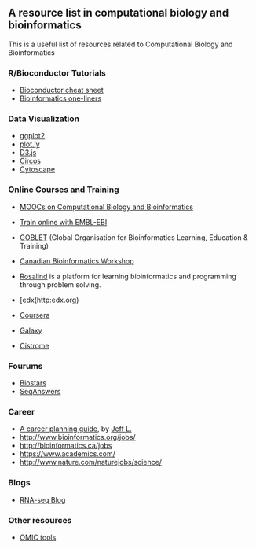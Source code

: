 ## A resource list in computational biology and bioinformatics
This is a useful list of resources related to Computational Biology and Bioinformatics

### R/Bioconductor Tutorials
- [Bioconductor cheat sheet](https://github.com/mikelove/bioc-refcard)
- [Bioinformatics one-liners](https://github.com/stephenturner/oneliners)

### Data Visualization
- [ggplot2](http://ggplot2.org/)
- [plot.ly](http://plot.ly)
- [D3.js](http://d3js.org/)
- [Circos](http://circos.ca/)
- [Cytoscape](http://www.cytoscape.org/)

### Online Courses and Training
- [MOOCs on Computational Biology and Bioinformatics](https://github.com/asntech/comp-bio-moocs)
- [Train online with EMBL-EBI](http://www.ebi.ac.uk/training/online/)
- [GOBLET](http://www.mygoblet.org/training-portal) (Global Organisation for Bioinformatics Learning, Education & Training)
- [Canadian Bioinformatics Workshop](http://bioinformatics.ca/workshops/)
- [Rosalind](http://rosalind.info/) is a platform for learning bioinformatics and programming through problem solving.

- [edx(http:edx.org)
- [Coursera](http://coursera.org)

- [Galaxy](https://usegalaxy.org/)
- [Cistrome](http://cistrome.org/)

### Fourums

- [Biostars](https://www.biostars.org/)
- [SeqAnswers](http://seqanswers.com/)

### Career
- [A career planning guide](https://github.com/jtleek/careerplanning), by [Jeff L.](http://biostat.jhsph.edu/~jleek/)
- http://www.bioinformatics.org/jobs/
- http://bioinformatics.ca/jobs
- https://www.academics.com/
- http://www.nature.com/naturejobs/science/

### Blogs

- [RNA-seq Blog ](http://www.rna-seqblog.com/)

### Other resources

- [OMIC tools](http://omictools.com/)

